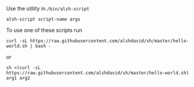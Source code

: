 Use the utility in `/bin/alsh-script`

```
alsh-script script-name args
```

To use one of these scripts run

```
curl -sL https://raw.githubusercontent.com/alshdavid/sh/master/hello-world.sh | bash -
```
or

```
sh <(curl -sL https://raw.githubusercontent.com/alshdavid/sh/master/hello-world.sh) arg1 arg2
```